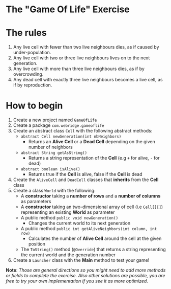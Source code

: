 The "Game Of Life" Exercise
====

The rules
===

 1. Any live cell with fewer than two live neighbours dies, as if caused by under-population.
 2. Any live cell with two or three live neighbours lives on to the next generation.
 3. Any live cell with more than three live neighbours dies, as if by overcrowding.
 4. Any dead cell with exactly three live neighbours becomes a live cell, as if by reproduction.

How to begin
===

1. Create a new project named `GameOfLife`
2. Create a package `com.webridge.gameoflife`
3. Create an abstract class `Cell` with the following abstract methods:
    * `abstract Cell newGeneration(int nbNeighbors)`
        * Returns an **Alive Cell** or a **Dead Cell** depending on the given number of neighbors
    * `abstract String getAsString()`
        * Returns a string representation of the **Cell** (e.g `+` for alive, `-` for dead)
    * `abstract boolean isAlive()`
        * Returns true if the **Cell** is alive, false if the **Cell** is dead
4. Create the `AliveCell` and `DeadCell` classes that **inherits** from the **Cell** class
5. Create a class `World` with the following:
    * A **constructor** taking a **number of rows** and a **number of columns** as parameters
    * A **constructor** taking an two-dimensional array of cell (i.e `Cell[][]`)
    representing an existing **World** as parameter
    * A public method `public void newGeneration()`
        * Changes the current world to its next generation
    * A public method `public int getAliveNeighbors(int column, int row)`
        * Calculates the number of **Alive Cell** around the cell at the given position
    * The `ToString()` method (`@Override`) that returns a string representing
    the current world and the generation number
6. Create a `Launcher` class with the **Main** method to test your game! 

**Note**: *Those are general directions so you might need to add more methods or fields to complete the exercise.
Also other solutions are possible, you are free to try your own implementation if you see it as more optimized*.
